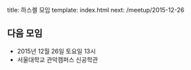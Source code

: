 title: 하스켈 모임
template: index.html
next: /meetup/2015-12-26

## 다음 모임

- 2015년 12월 26일 토요일 13시
- 서울대학교 관악캠퍼스 신공학관
